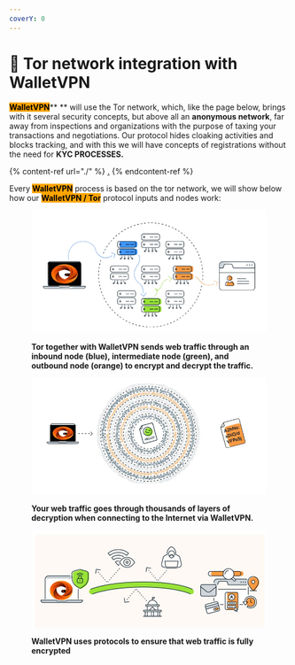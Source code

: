 ```yaml
---
coverY: 0
---
```


# 🔸 Tor network integration with WalletVPN

<mark style="background-color:orange;">**WalletVPN**</mark>** ** will use the Tor network, which, like the page below, brings with it several security concepts, but above all an **anonymous network**, far away from inspections and organizations with the purpose of taxing your transactions and negotiations. Our protocol hides cloaking activities and blocks tracking, and with this we will have concepts of registrations without the need for **KYC PROCESSES.**

{% content-ref url="./" %}
[.](./)
{% endcontent-ref %}

Every <mark style="background-color:orange;">**WalletVPN**</mark> process is based on the tor network, we will show below how our <mark style="background-color:orange;">**WalletVPN / Tor**</mark> protocol inputs and nodes work:

<figure><img src="../../.gitbook/assets/1-removebg-preview.png" alt=""><figcaption><p><strong>Tor together with WalletVPN sends web traffic through an inbound node (blue), intermediate node (green), and outbound node (orange) to encrypt and decrypt the traffic.</strong></p></figcaption></figure>

<figure><img src="../../.gitbook/assets/2-removebg-preview.png" alt=""><figcaption><p><strong>Your web traffic goes through thousands of layers of decryption when connecting to the Internet via WalletVPN.</strong></p></figcaption></figure>

<figure><img src="../../.gitbook/assets/Capturar.JPG" alt=""><figcaption><p><strong>WalletVPN uses protocols to ensure that web traffic is fully encrypted</strong></p></figcaption></figure>

